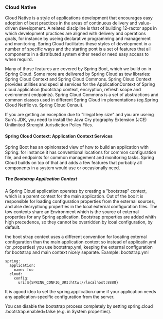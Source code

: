 ### Cloud Native
Cloud Native is a style of applications development that encourages easy adoption of best practices in the areas of continuous delivery and value-driven development. A related discipline is that of building 12-ractor apps in which development practices are aligned with delivery and operations goals, for instance by useing declarative programming and management and monitoring. Spring Cloud facilitates these styles of development in a number of specific ways and the starting pont is a set of features that all components in a distributed system either need or need easy access to when requird.

Many of those features are covered by Spring Boot, which we build on in Spring Cloud. Some more are delivered by Spring
Cloud as tow libraries: Spring Cloud Context and Spring Cloud Commons. Spring Cloud Context provides utilities and speci
al services for the ApplicationContext of  Spring cloud application (bootstrap context, encryption, refresh scope and eveironment endpoints). Spring Cloud Commons is a set of abstractions and common classes used in different Spring Cloud im
plementations (eg.Spring Cloud Netflix vs. Spring Cloud Consul).

If you are getting an exception due to "Illegal key size" and you are useing Sun's JDK, you need to install the Java Cry
ptography Extension (JCE) Unilimited Strenght Jurisdiction Policy Files.

#### Spring Cloud Context: Application Context Services

Spring Boot has an opinionated view of how to build an application with Spring: for instance it has conventional locations for common configuration file, and endpoints for common management and monitoring tasks. Spring Cloud builds on top of that and adds a few features that porbably all components in a system would use or occasionally need.

##### The Bootstrap Application Context
A Spring Cloud application operates by creating a "bootstrap" context,  which is a parent context for the main application. Out of the box it is responsible for loading configuration properties from the external sources, and alse decryptiong properties in the lcoal external configuration files. The tow contexts share an Environment which is the source of external properties for any Spring application. Bootstrap properties are added whith high precedence, so they cannot be overridden by lcoal configuration, by default.

the boot strap context uses a different convention for locating external configuration than the main application context so instead of applicatin.yml (or .properties) you use bootstrap.yml, keeping the external configuration for bootstrap and main context nicely separate. Example:
bootstrap.yml
```
spring:
  application:
    name: foo
  cloud:
    config:
      uri:${SPRING_CONFIG_URI:httw://localhost:8888}
```

It is agood idea to set the spring.application.name if your application needs any application-specific configuration from the server.

You can disable the bootstrap process completely by setting spring.cloud .bootstrap.enabled=false )e.g. in System properties).

 
